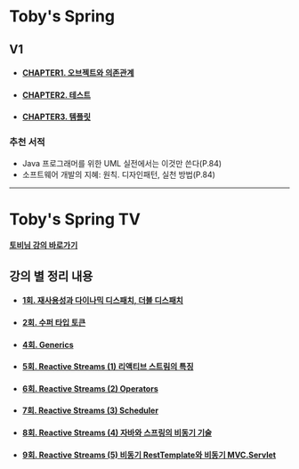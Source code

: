 # Toby's Spring

## V1
- #### [CHAPTER1. 오브젝트와 의존관계](./Spring-Toby-EX1/src/main/java/ch1/README.md)
- #### [CHAPTER2. 테스트](./Spring-Toby-EX1/src/main/java/ch2/README.md)
- #### [CHAPTER3. 템플릿](./Spring-Toby-EX1/src/main/java/ch3/README.md)


### 추천 서적
- Java 프로그래머를 위한 UML 실전에서는 이것만 쓴다(P.84)
- 소프트웨어 개발의 지혜: 원칙. 디자인패턴, 실천 방법(P.84)

---

# Toby's Spring TV
#### [토비님 강의 바로가기](https://www.youtube.com/playlist?list=PLv-xDnFD-nnmof-yoZQN8Fs2kVljIuFyC)

## 강의 별 정리 내용
- #### [1회. 재사용성과 다이나믹 디스패치, 더블 디스패치](./Spring-of-TobyTV/src/main/java/sun/lee/t1_first/README.md)
- #### [2회. 수퍼 타입 토큰](./Spring-of-TobyTV/src/main/java/sun/lee/t2_second/README.md)
- #### [4회. Generics](./Spring-of-TobyTV/src/main/java/sun/lee/t3_fourth/README.md)
- #### [5회. Reactive Streams (1) 리액티브 스트림의 특징](./Spring-of-TobyTV/src/main/java/sun/lee/t4_fifth/README.md)
- #### [6회. Reactive Streams (2) Operators](./Spring-of-TobyTV/src/main/java/sun/lee/t5_sixth/README.md)
- #### [7회. Reactive Streams (3) Scheduler](./Spring-of-TobyTV/src/main/java/sun/lee/t6_seventh/README.md)
- #### [8회. Reactive Streams (4) 자바와 스프링의 비동기 기술](./Spring-of-TobyTV/src/main/java/sun/lee/t7_eighth/README.md)
- #### [9회. Reactive Streams (5) 비동기 RestTemplate와 비동기 MVC.Servlet](./Spring-of-TobyTV/src/main/java/sun/lee/t8_nineth/README.md)
